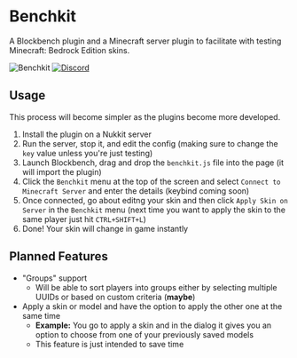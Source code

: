# Benchkit
A Blockbench plugin and a Minecraft server plugin to facilitate with testing Minecraft: Bedrock Edition skins.

![Benchkit](https://github.com/opencollab-incubator/benchkit/workflows/Benchkit/badge.svg)
[![Discord](https://img.shields.io/discord/803794932820082739.svg?color=%237289da&label=Discord)](https://discord.gg/wS7ZpJcMtZ)

## Usage
This process will become simpler as the plugins become more developed.

1. Install the plugin on a Nukkit server
2. Run the server, stop it, and edit the config (making sure to change the `key` value unless you're just testing)
3. Launch Blockbench, drag and drop the `benchkit.js` file into the page (it will import the plugin)
4. Click the `Benchkit` menu at the top of the screen and select `Connect to Minecraft Server` and enter the details (keybind coming soon) 
5. Once connected, go about editng your skin and then click `Apply Skin on Server` in the `Benchkit` menu (next time you want to apply the skin to the same player just hit `CTRL+SHIFT+L`)
6. Done! Your skin will change in game instantly

## Planned Features
* "Groups" support
  * Will be able to sort players into groups either by selecting multiple UUIDs or based on custom criteria (**maybe**)
* Apply a skin or model and have the option to apply the other one at the same time
  * **Example:** You go to apply a skin and in the dialog it gives you an option to choose from one of your previously saved models
  * This feature is just intended to save time
